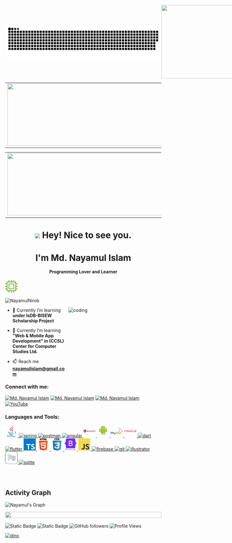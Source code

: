 <div style="display: flex; align-items: center; justify-content:  space-around; mergin-top:auto">
  <img src="https://github.com/NayamulNirob/NayamulNirob/blob/main/github-contribution-grid-snake-dark.svg" />
  <img src="https://github-readme-stats.vercel.app/api/top-langs/?username=NayamulNirob&theme=darcula&show_icons=true&hide_border=true&layout=compact" width="300" height="236" />
  <img src="https://github-readme-stats.vercel.app/api?username=NayamulNirob&theme=darcula&show_icons=true&hide_border=true&count_private=true" width="500" height="200" />
</div>


<table border="0" style="border: none"><tr style="border: none"><td style="border: none"><picture style="border: none"><source media="(prefers-color-scheme: dark)" srcset="https://github-readme-stats.vercel.app/api?username=NayamulNirob&show_icons=true&locale=en&theme=darcula&show_icons=true&hide_border=true&count_private=true"><img src="https://github-readme-stats.vercel.app/api?username=NayamulNirob&theme=darcula&show_icons=true&hide_border=true&count_private=true" width="500" height="200" /></picture></td><td style="padding-left: 20px;"><picture><source media="(prefers-color-scheme: dark)" srcset="https://github-readme-streak-stats.herokuapp.com/?user=NayamulNirob&theme=darcula&show_icons=true&hide_border=true&count_private=true"><img src="https://github-readme-streak-stats.herokuapp.com/?user=NayamulNirob&" alt="NayamulNirob" /></picture></td></tr></table>

<table border="0" style="border: none">
  <tr style="border: none">
    <td style="border: none">
      <picture style="border: none">
        <source media="(prefers-color-scheme: dark)" srcset="https://github-readme-stats.vercel.app/api?username=NayamulNirob&show_icons=true&locale=en&theme=darcula&show_icons=true&hide_border=true&count_private=true">
        <img src="https://github-readme-stats.vercel.app/api?username=NayamulNirob&theme=darcula&show_icons=true&hide_border=true&count_private=true" width="500" height="200" />
      </picture>
    </td>
    <td style="padding-left: 20px;">
      <picture>
        <source media="(prefers-color-scheme: dark)" srcset="https://github-readme-streak-stats.herokuapp.com/?user=NayamulNirob&theme=darcula&show_icons=true&hide_border=true&count_private=true">
        <img src="https://github-readme-streak-stats.herokuapp.com/?user=NayamulNirob&theme=darcula&show_icons=true&hide_border=true&count_private=true" alt="NayamulNirob" />
      </picture>
    </td>
  </tr>
</table>



<h1 align="center"><img src="https://emojis.slackmojis.com/emojis/images/1531849430/4246/blob-sunglasses.gif?1531849430" width="30"/> Hey! Nice to see you.</h1>
<h1 align="center">I'm Md. Nayamul Islam</h1> 
<h4 align="center">Programming Lover and Learner</h4>
<div><a href='https://docs.github.com/en/developers'><img src='https://raw.githubusercontent.com/acervenky/animated-github-badges/master/assets/devbadge.gif' width='40' height='40'></a> 
<p align="left"> <img src="https://komarev.com/ghpvc/?username=NayamulNirob&label=Profile%20views&color=0e75b6&style=flat" alt="NayamulNirob" /> </p>


</div>

<img src="giphy.gif" alt="coding" align="right" width="300px" height="200px">

- 🌱 Currently I’m learning **under IsDB-BISEW Scholarship Project**

- 🔭 Currently I’m learning **"Web & Mobile App Development" in (CCSL) Center for Computer Studies Ltd.**

- 📫 Reach me **nayamulislam@gmail.com**


<h3 align="left">Connect with me:</h3>
<p align="left"> <a href="https://fb.com/neyamul.nirob.7" target="blank"><img align="center" src="https://raw.githubusercontent.com/rahuldkjain/github-profile-readme-generator/master/src/images/icons/Social/facebook.svg" alt="Md. Nayamul Islam" height="30" width="40" /></a>  <a href="https://twitter.com/Neyamulislam13" target="blank"><img align="center" src="https://raw.githubusercontent.com/rahuldkjain/github-profile-readme-generator/master/src/images/icons/Social/twitter.svg" alt="Md. Nayamul Islam" height="30" width="40" /></a> <a href="https://linkedin.com/in/nayamulislam/" target="blank"><img align="center" src="https://raw.githubusercontent.com/rahuldkjain/github-profile-readme-generator/master/src/images/icons/Social/linked-in-alt.svg" alt="Md. Nayamul Islam" height="30" width="40" /></a> <a href="https://www.youtube.com/" target="blank"><img align="center" src="https://raw.githubusercontent.com/rahuldkjain/github-profile-readme-generator/master/src/images/icons/Social/youtube.svg" alt="YouTube" height="30" width="40" /></a> </p>

<h3 align="left">Languages and Tools:</h3>
<p align="left">

<a href="https://www.java.com" target="_blank" rel="noreferrer" title="Java">
        <img src="https://raw.githubusercontent.com/devicons/devicon/master/icons/java/java-original.svg" alt="java"
            width="40" height="40" />
    </a>
    <a href="https://spring.io/" target="_blank" rel="noreferrer" title="Spring">
        <img src="https://www.vectorlogo.zone/logos/springio/springio-icon.svg" alt="spring" width="40" height="40" />
    </a>
    <a href="https://postman.com" target="_blank" rel="noreferrer" title="Postman" > <img
            src="https://www.vectorlogo.zone/logos/getpostman/getpostman-icon.svg" alt="postman" width="40"
            height="40" /> </a>
    <a href="https://angular.io" target="_blank" rel="noreferrer" title="Angular">
        <img src="https://angular.io/assets/images/logos/angular/angular.svg" alt="angular" width="40" height="40" />
    </a>
    <a href="https://angular.io" target="_blank" rel="noreferrer" title="Angular JS">
        <img src="https://raw.githubusercontent.com/devicons/devicon/master/icons/angularjs/angularjs-original-wordmark.svg"
            alt="angularjs" width="40" height="40" />
    </a>
    <a href="https://developer.android.com" target="_blank" rel="noreferrer" title="Android">
        <img src="https://raw.githubusercontent.com/devicons/devicon/master/icons/android/android-original-wordmark.svg"
            alt="android" width="40" height="40" />
    </a>
    <a href="https://www.mysql.com/" target="_blank" rel="noreferrer" title="MySQL">
        <img src="https://raw.githubusercontent.com/devicons/devicon/master/icons/mysql/mysql-original-wordmark.svg"
            alt="mysql" width="40" height="40" />
    </a>
    <a href="https://www.oracle.com/" target="_blank" rel="noreferrer" title="Oracle">
        <img src="https://raw.githubusercontent.com/devicons/devicon/master/icons/oracle/oracle-original.svg"
            alt="oracle" width="40" height="40" />
    </a>
    <a href="https://dart.dev" target="_blank" rel="noreferrer" title="Dart">
        <img src="https://www.vectorlogo.zone/logos/dartlang/dartlang-icon.svg" alt="dart" width="40" height="40" />
    </a>
    <a href="https://flutter.dev" target="_blank" rel="noreferrer" title="Flutter">
        <img src="https://www.vectorlogo.zone/logos/flutterio/flutterio-icon.svg" alt="flutter" width="40"
            height="40" />
    </a>
<!--     <a href="https://www.figma.com/" target="_blank" rel="noreferrer" title="Angular" > <img
            src="https://www.vectorlogo.zone/logos/figma/figma-icon.svg" alt="figma" width="40" height="40" />
    </a> -->
    <a href="https://www.typescriptlang.org/" target="_blank" rel="noreferrer" title="TypeScript">
        <img src="https://raw.githubusercontent.com/devicons/devicon/master/icons/typescript/typescript-original.svg"
            alt="typescript" width="40" height="40" />
    </a>
<!--     <a href="https://www.docker.com/" target="_blank" rel="noreferrer"> <img
            src="https://raw.githubusercontent.com/devicons/devicon/master/icons/docker/docker-original-wordmark.svg"
            alt="docker" width="40" height="40" />
    </a> -->
    <a href="https://www.w3.org/html/" target="_blank" rel="noreferrer" title="HTML5">
        <img src="https://raw.githubusercontent.com/devicons/devicon/master/icons/html5/html5-original-wordmark.svg"
            alt="html5" width="40" height="40" />
    </a>
    <a href="https://www.w3schools.com/css/" target="_blank" rel="noreferrer" title="CSS3">
        <img src="https://raw.githubusercontent.com/devicons/devicon/master/icons/css3/css3-original-wordmark.svg"
            alt="css3" width="40" height="40" />
    </a>
    <a href="https://getbootstrap.com" target="_blank" rel="noreferrer" title="Bootstrap">
        <img src="https://raw.githubusercontent.com/devicons/devicon/master/icons/bootstrap/bootstrap-plain-wordmark.svg"
            alt="bootstrap" width="40" height="40" />
    </a>
    <a href="https://developer.mozilla.org/en-US/docs/Web/JavaScript" target="_blank" rel="noreferrer"
        title="JavaScript">
        <img src="https://raw.githubusercontent.com/devicons/devicon/master/icons/javascript/javascript-original.svg"
            alt="javascript" width="40" height="40" />
    </a>
    <a href="https://firebase.google.com/" target="_blank" rel="noreferrer" title="Firebase">
        <img src="https://www.vectorlogo.zone/logos/firebase/firebase-icon.svg" alt="firebase" width="40" height="40" />
    </a>
    <a href="https://git-scm.com/" target="_blank" rel="noreferrer" title="Git">
        <img src="https://www.vectorlogo.zone/logos/git-scm/git-scm-icon.svg" alt="git" width="40" height="40" />
    </a>
    <a href="https://www.adobe.com/in/products/illustrator.html" target="_blank" rel="noreferrer" title="Illustrator" > <img
            src="https://www.vectorlogo.zone/logos/adobe_illustrator/adobe_illustrator-icon.svg" alt="illustrator"
            width="40" height="40" />
    </a>
    <a href="https://www.photoshop.com/en" target="_blank" rel="noreferrer" title="Photoshop" > <img
            src="https://raw.githubusercontent.com/devicons/devicon/master/icons/photoshop/photoshop-line.svg"
            alt="photoshop" width="40" height="40" />
    </a>
  <a href="https://www.sqlite.org/" target="_blank" rel="noreferrer" title="SQLite" > 
          <img src="https://www.vectorlogo.zone/logos/sqlite/sqlite-icon.svg" alt="sqlite" width="40" height="40"/> 
  </a> 
    
</p>



</br>
</br>
<h2>Activity Graph</h2>

![Nayamul's Graph](https://github-readme-activity-graph.vercel.app/graph?username=NayamulNirob&custom_title=Nayamul's%20GitHub%20Activity%20Graph&bg_color=0d1017&color=e8edf3&line=e8edf3&point=e8edf3&area_color=FFFFFF&title_color=FFFFFF&area=true)

<img src="https://i.imgur.com/dBaSKWF.gif" height="20" width="100%">

![Static Badge](https://img.shields.io/badge/Thanks%20for%20visiting!-05122A)
![Static Badge](https://img.shields.io/badge/Star%20%E2%AD%90%20some%20repositories%20you%20find%20helpful!%20-05122A)
![GitHub followers](https://img.shields.io/github/followers/NayamulNirob?style=flat&logo=github&color=05122A&labelColor=05122A)
![Profile Views](https://komarev.com/ghpvc/?username=NayamulNirob&style=flat&labelolor=05122A&color=05122A)


[![dino](https://github.com/user-attachments/assets/a7cf5488-0ab2-4c39-af5c-48deac90f785)](https://github.com/NayamulNirob)





